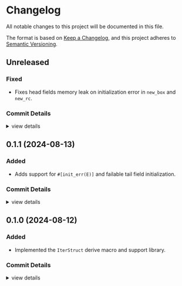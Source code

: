 # Changelog

All notable changes to this project will be documented in this file.

The format is based on [Keep a Changelog](https://keepachangelog.com/en/1.0.0/),
and this project adheres to [Semantic Versioning](https://semver.org/spec/v2.0.0.html).

## Unreleased

### Fixed

 * Fixes head fields memory leak on initialization error in `new_box` and `new_rc`.

### Commit Details

<csr-read-only-do-not-edit/>

<details><summary>view details</summary>

 * **Uncategorized**
    - Fixes head fields memory leak on initialization error in new_box and new_rc. ([`ece3afa`](https://github.com/tommie/incrstruct/commit/ece3afa0c2660183443532c111a5f89cd55800c7))
</details>

## 0.1.1 (2024-08-13)

### Added

 - Adds support for `#[init_err(E)]` and failable tail field initialization.

### Commit Details

<csr-read-only-do-not-edit/>

<details><summary>view details</summary>

 * **Uncategorized**
    - Adds support for #[init_err(E)] and failable tail field initialization. ([`2023c23`](https://github.com/tommie/incrstruct/commit/2023c23c320f8bd70860740606a16d09ed4d2295))
    - Adds a note about Vec. ([`faed96f`](https://github.com/tommie/incrstruct/commit/faed96f52feccafe9f241fac212abf7a0ff35573))
</details>

## 0.1.0 (2024-08-12)

### Added

 - Implemented the `IterStruct` derive macro and support library.

### Commit Details

<csr-read-only-do-not-edit/>

<details><summary>view details</summary>

 * **Uncategorized**
    - Implements generics. ([`669f097`](https://github.com/tommie/incrstruct/commit/669f0977d6ada003d7aee14100f0e044adfb0042))
    - Small docs fixes. ([`c0c3838`](https://github.com/tommie/incrstruct/commit/c0c38380d42441c48ce2a4c7eebbb470dc43b79b))
    - Re-exports the macro. ([`792b0b5`](https://github.com/tommie/incrstruct/commit/792b0b5f6be290811b3c81f5df84f84bd042c91f))
    - Implements the macro, adds examples and tests. ([`46fe4e8`](https://github.com/tommie/incrstruct/commit/46fe4e8b64771008ff9c314666678b453bb8c5d9))
    - Initial test. ([`777daf3`](https://github.com/tommie/incrstruct/commit/777daf3de5fe75d744533ba3304960018657df14))
</details>
